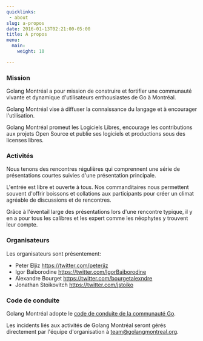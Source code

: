 ```yaml
---
quicklinks:
 - about
slug: a-propos
date: 2016-01-13T02:21:00-05:00
title: À propos
menu:
  main:
    weight: 10

---
```


### Mission

Golang Montréal a pour mission de construire et fortifier une communauté vivante
et dynamique d'utilisateurs enthousiastes de Go à Montréal.

Golang Montréal vise à diffuser la connaissance du langage et à encourager
l'utilisation.

Golang Montréal promeut les Logiciels Libres, encourage les contributions aux
projets Open Source et publie ses logiciels et productions sous des licenses
libres.


### Activités

Nous tenons des rencontres régulières qui comprennent une série de présentations
courtes suivies d'une présentation principale.

L'entrée est libre et ouverte à tous. Nos commanditaires nous permettent souvent
d'offrir boissons et collations aux participants pour créer un climat agréable
de discussions et de rencontres.

Grâce à l'éventail large des présentations lors d'une rencontre typique, il y en
a pour tous les calibres et les expert comme les néophytes y trouvent leur
compte.


### Organisateurs

Les organisateurs sont présentement:

* Peter Eljiz		    https://twitter.com/peterjiz
* Igor Baiborodine      https://twitter.com/IgorBaiborodine
* Alexandre Bourget     https://twitter.com/bourgetalexndre
* Jonathan Stoikovitch  https://twitter.com/jstoiko


### Code de conduite

Golang Montréal adopte le
[code de conduite de la communauté Go](https://golang.org/conduct).

Les incidents liés aux activités de Golang Montréal seront gérés directement par
l'équipe d'organisation à <a href="mailto:team@golangmontreal.org">team@golangmontreal.org</a>.
